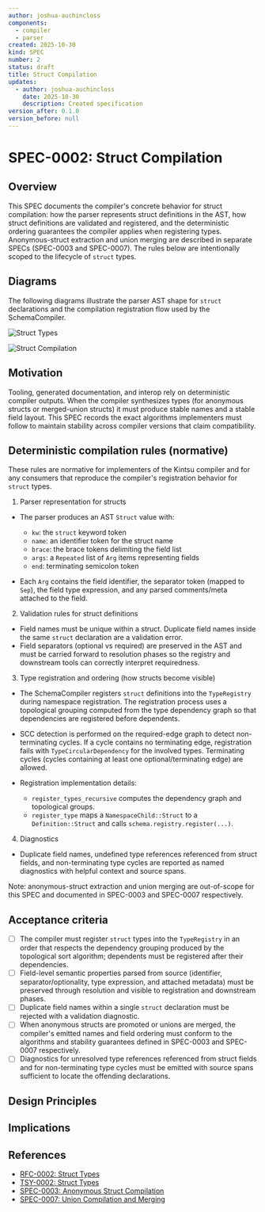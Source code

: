 ```yaml
---
author: joshua-auchincloss
components:
  - compiler
  - parser
created: 2025-10-30
kind: SPEC
number: 2
status: draft
title: Struct Compilation
updates:
  - author: joshua-auchincloss
    date: 2025-10-30
    description: Created specification
version_after: 0.1.0
version_before: null
---
```


# SPEC-0002: Struct Compilation

## Overview

This SPEC documents the compiler's concrete behavior for struct compilation: how the parser represents struct definitions in the AST, how struct definitions are validated and registered, and the deterministic ordering guarantees the compiler applies when registering types. Anonymous-struct extraction and union merging are described in separate SPECs (SPEC-0003 and SPEC-0007). The rules below are intentionally scoped to the lifecycle of `struct` types.

## Diagrams

The following diagrams illustrate the parser AST shape for `struct` declarations and the compilation registration flow used by the SchemaCompiler.

![Struct Types](../../../../diagrams/struct_types.png)

![Struct Compilation](../../../../diagrams/struct_compilation.png)

## Motivation

Tooling, generated documentation, and interop rely on deterministic compiler outputs. When the compiler synthesizes types (for anonymous structs or merged-union structs) it must produce stable names and a stable field layout. This SPEC records the exact algorithms implementers must follow to maintain stability across compiler versions that claim compatibility.

## Deterministic compilation rules (normative)

These rules are normative for implementers of the Kintsu compiler and for any consumers that reproduce the compiler's registration behavior for `struct` types.

1. Parser representation for structs

- The parser produces an AST `Struct` value with:
  - `kw`: the `struct` keyword token
  - `name`: an identifier token for the struct name
  - `brace`: the brace tokens delimiting the field list
  - `args`: a `Repeated` list of `Arg` items representing fields
  - `end`: terminating semicolon token

- Each `Arg` contains the field identifier, the separator token (mapped to `Sep`), the field type expression, and any parsed comments/meta attached to the field.

2. Validation rules for struct definitions

- Field names must be unique within a struct. Duplicate field names inside the same `struct` declaration are a validation error.
- Field separators (optional vs required) are preserved in the AST and must be carried forward to resolution phases so the registry and downstream tools can correctly interpret requiredness.

3. Type registration and ordering (how structs become visible)

- The SchemaCompiler registers `struct` definitions into the `TypeRegistry` during namespace registration. The registration process uses a topological grouping computed from the type dependency graph so that dependencies are registered before dependents.
- SCC detection is performed on the required-edge graph to detect non-terminating cycles. If a cycle contains no terminating edge, registration fails with `TypeCircularDependency` for the involved types. Terminating cycles (cycles containing at least one optional/terminating edge) are allowed.

- Registration implementation details:
  - `register_types_recursive` computes the dependency graph and topological groups.
  - `register_type` maps a `NamespaceChild::Struct` to a `Definition::Struct` and calls `schema.registry.register(...)`.

4. Diagnostics

- Duplicate field names, undefined type references referenced from struct fields, and non-terminating type cycles are reported as named diagnostics with helpful context and source spans.

Note: anonymous-struct extraction and union merging are out-of-scope for this SPEC and documented in SPEC-0003 and SPEC-0007 respectively.

## Acceptance criteria

- [ ] The compiler must register `struct` types into the `TypeRegistry` in an order that respects the dependency grouping produced by the topological sort algorithm; dependents must be registered after their dependencies.
- [ ] Field-level semantic properties parsed from source (identifier, separator/optionality, type expression, and attached metadata) must be preserved through resolution and visible to registration and downstream phases.
- [ ] Duplicate field names within a single `struct` declaration must be rejected with a validation diagnostic.
- [ ] When anonymous structs are promoted or unions are merged, the compiler's emitted names and field ordering must conform to the algorithms and stability guarantees defined in SPEC-0003 and SPEC-0007 respectively.
- [ ] Diagnostics for unresolved type references referenced from struct fields and for non-terminating type cycles must be emitted with source spans sufficient to locate the offending declarations.

## Design Principles

<!-- todo -->

## Implications

<!-- todo -->

## References

- [RFC-0002: Struct Types](/rfc/rfc-0002)
- [TSY-0002: Struct Types](/tsy/tsy-0002)
- [SPEC-0003: Anonymous Struct Compilation](./SPEC-0003)
- [SPEC-0007: Union Compilation and Merging](./SPEC-0007)

